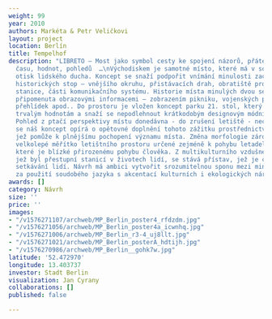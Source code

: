 ```yaml
---
weight: 99
year: 2010
authors: Markéta & Petr Veličkovi
layout: project
location: Berlín
title: Tempelhof
description: "LIBRETO – Most jako symbol cesty ke spojení názorů, přátelství, kultur,
  času, hodnot, pohledů  …\nVýchodiskem je samotné místo, které má v sobě nesmazatelný
  otisk lidského ducha. Koncept se snaží podpořit vnímání minulosti zachováním části
  historických stop – vnějšího okruhu, přistávacích drah, obratiště pro letadla, meteorologické
  stanice, části komunikačního systému. Historie místa minulých dvou set let je dále
  připomenuta obrazovými informacemi – zobrazením pikniku, vojenských přehlídek, leteckých
  přehlídek apod.. Do prostoru je vložen koncept parku 21. stol, který se vrací k
  trvalým hodnotám a snaží se nepodlehnout krátkodobým designovým módním trendům.
  Pohled z ptačí perspektivy místu donedávna - do zrušení letiště - nechyběl, proto
  se náš koncept opírá o opětovné doplnění tohoto zážitku prostřednictvím změny terénu,
  jež pomůže k plnějšímu pochopení významu místa. Změna morfologie zároveň převádí
  velkolepé měřítko letištního prostoru určené zejméně k pohybu letadel, do měřítka,
  které je blízké přirozenému pohybu člověka. Z multikulturního vzdušného přístavu,
  jež byl přestupní stanicí v životech lidí, se stává přístav, jež je cílovým bodem
  setkávání lidí. Návrh má ambici vytvořit srozumitelnou sponu mezi minulostí a současností
  za použití soudobého jazyka s akcentací kulturních i ekologických nároků.   \n"
awards: []
category: Návrh
size: ''
price: ''
images:
- "/v1576271107/archweb/MP_Berlin_poster4_rfdzdm.jpg"
- "/v1576271056/archweb/MP_Berlin_poster4a_icwnhq.jpg"
- "/v1576271006/archweb/MP_Berlin_r3-4_uj8llt.jpg"
- "/v1576271021/archweb/MP_Berlin_posterA_hdtijh.jpg"
- "/v1576270986/archweb/MP_Berlin__gohk7w.jpg"
latitude: '52.472970'
longitude: 13.403737
investor: Stadt Berlin
visualization: Jan Cyrany
collaborations: []
published: false

---
```

